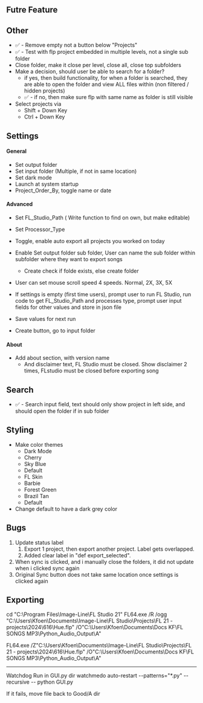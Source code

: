 ## **Futre Feature**



## **Other**
- ✅ - Remove empty not a button below "Projects"
- ✅ - Test with flp project embedded in multiple levels, not a single sub folder 
- Close folder, make it close per level, close all, close top subfolders
- Make a decision, should user be able to search for a folder?
    - if yes, then build functionality, for when a folder is searched, they are able to open the folder and view ALL files within (non filtered / hidden projects)
    -  ✅ - if no, then make sure flp with same name as folder is still visible
- Select projects via
    - Shift + Down Key
    - Ctrl + Down Key

## **Settings**
#### General
- Set output folder 
- Set input folder (Multiple, if not in same location)
- Set dark mode
- Launch at system startup
- Project_Order_By, toggle name or date

#### Advanced
- Set FL_Studio_Path ( Write function to find on own, but make editable)
- Set Processor_Type
- Toggle, enable auto export all projects you worked on today
- Enable Set output folder sub folder, User can name the sub folder within subfolder where they want to export songs
    - Create check if folde exists, else create folder
- User can set mouse scroll speed 4 speeds. Normal, 2X, 3X, 5X

- If settings is empty (first time users), prompt user to run FL Studio, run code to get FL_Studio_Path and processes type, prompt user input fields for other values and store in json file
 - Save values for next run
- Create button, go to input folder

#### About
- Add about section, with version name
    - And disclaimer text, FL Studio must be closed. Show disclaimer 2 times, FLstudio must be closed before exporting song




## **Search**
- ✅ - Search input field, text should only show project in left side, and should open the folder if in sub folder


## **Styling**
- Make color themes
    - Dark Mode
    - Cherry 
    - Sky Blue
    - Default
    - FL Skin
    - Barbie 
    - Forest Green
    - Brazil Tan
    - Default
- Change default to have a dark grey color




## **Bugs**
1. Update status label
    1. Export 1 project, then export another project. Label gets overlapped.
    2. Added clear label in "def export_selected". 
2. When sync is clicked, and i manually close the folders, it did not update when i clicked sync again
3. Original Sync button does not take same location once settings is clicked again


## **Exporting**
cd "C:\Program Files\Image-Line\FL Studio 21" 
FL64.exe /R /ogg "C:\Users\Kfoen\Documents\Image-Line\FL Studio\Projects\FL 21 - projects\2024\616\Hue.flp" /O"C:\Users\Kfoen\Documents\Docs KF\FL SONGS MP3\Python_Audio_Output\A"


FL64.exe /Z"C:\Users\Kfoen\Documents\Image-Line\FL Studio\Projects\FL 21 - projects\2024\616\Hue.flp" /O"C:\Users\Kfoen\Documents\Docs KF\FL SONGS MP3\Python_Audio_Output\A"

---
Watchdog
Run in GUI.py dir
watchmedo auto-restart --patterns="*.py" --recursive -- python GUI.py

If it fails, move file back to Good/A dir